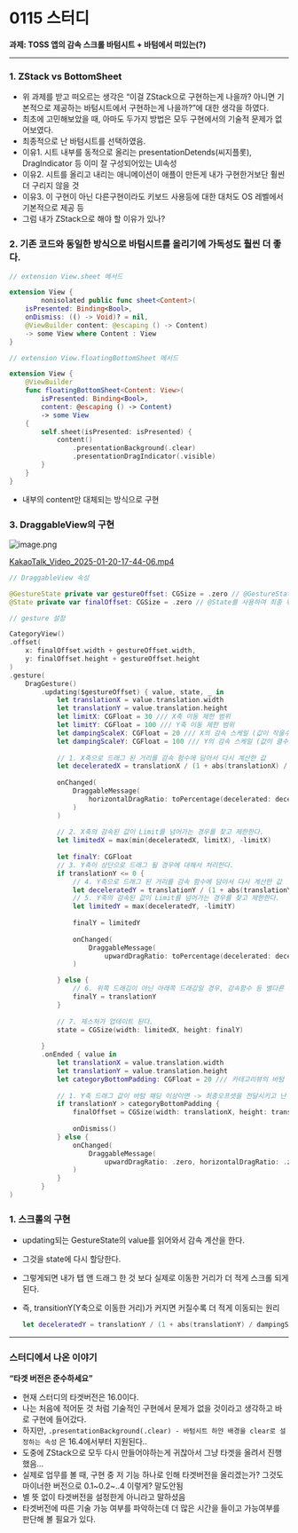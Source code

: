 # 0115 스터디

**과제: TOSS 앱의 감속 스크롤 바텀시트 + 바텀에서 떠있는(?)**


---

### 1. ZStack vs BottomSheet

- 위 과제를 받고 떠오르는 생각은 “이걸 ZStack으로 구현하는게 나을까? 아니면 기본적으로 제공하는 바텀시트에서 구현하는게 나을까?”에 대한 생각을 하였다.
- 최초에 고민해보았을 때, 아마도 두가지 방법은 모두 구현에서의 기술적 문제가 없어보였다.
- 최종적으로 난 바텀시트를 선택하였음.
- 이유1. 시트 내부를 동적으로 올리는 presentationDetends(씨지플롯), DragIndicator 등 이미 잘 구성되어있는 UI속성
- 이유2. 시트를 올리고 내리는 애니메이션이 애플이 만든게 내가 구현한거보단 훨씬 더 구리지 않을 것
- 이유3. 이 구현이 아닌 다른구현이라도 키보드 사용등에 대한 대처도 OS 레벨에서 기본적으로 제공 등
- 그럼 내가 ZStack으로 해야 할 이유가 있나?

### 2. 기존 코드와 동일한 방식으로 바텀시트를 올리기에 가독성도 훨씬 더 좋다.

```swift
// extension View.sheet 메서드

extension View {
		nonisolated public func sheet<Content>(
    isPresented: Binding<Bool>,
    onDismiss: (() -> Void)? = nil,
    @ViewBuilder content: @escaping () -> Content)
    -> some View where Content : View
}

// extension View.floatingBottomSheet 메서드

extension View {
    @ViewBuilder
    func floatingBottomSheet<Content: View>(
        isPresented: Binding<Bool>,
        content: @escaping () -> Content) 
        -> some View
    {
        self.sheet(isPresented: isPresented) {
            content()
                .presentationBackground(.clear)
                .presentationDragIndicator(.visible)
        }
    }
}
```

- 내부의 content만 대체되는 방식으로 구현

### 3. DraggableView의 구현

![image.png](0115%20%E1%84%89%E1%85%B3%E1%84%90%E1%85%A5%E1%84%83%E1%85%B5%2018184720cf9480d08babd74b4a94790e/image.png)

[KakaoTalk_Video_2025-01-20-17-44-06.mp4](0115%20%E1%84%89%E1%85%B3%E1%84%90%E1%85%A5%E1%84%83%E1%85%B5%2018184720cf9480d08babd74b4a94790e/KakaoTalk_Video_2025-01-20-17-44-06.mp4)

```swift
// DraggableView 속성

@GestureState private var gestureOffset: CGSize = .zero // @GestureState를 사용하여 드래그 상태를 추적
@State private var finalOffset: CGSize = .zero // @State를 사용하여 최종 위치 관리 (for dismiss)
```

```swift
// gesture 설정

CategoryView()
.offset(
    x: finalOffset.width + gestureOffset.width,
    y: finalOffset.height + gestureOffset.height
)
.gesture(
    DragGesture()
        .updating($gestureOffset) { value, state, _ in
            let translationX = value.translation.width
            let translationY = value.translation.height
            let limitX: CGFloat = 30 /// X축 이동 제한 범위
            let limitY: CGFloat = 100 /// Y축 이동 제한 범위
            let dampingScaleX: CGFloat = 20 /// X의 감속 스케일 (값이 작을수록 감속이 심함.)
            let dampingScaleY: CGFloat = 100 /// Y의 감속 스케일 (값이 클수록 감속은 덜함.)
            
            // 1. X축으로 드래그 된 거리를 감속 함수에 담아서 다시 계산한 값
            let deceleratedX = translationX / (1 + abs(translationX) / dampingScaleX)
            
            onChanged(
                DraggableMessage(
                    horizontalDragRatio: toPercentage(decelerated: deceleratedX, limit: limitX)
                )
            )
            
            // 2. X축의 감속된 값이 Limit를 넘어가는 경우를 찾고 제한한다.
            let limitedX = max(min(deceleratedX, limitX), -limitX)
            
            let finalY: CGFloat
            // 3. Y축이 상단으로 드래그 될 경우에 대해서 처리한다.
            if translationY <= 0 {
                // 4. Y축으로 드래그 된 거리를 감속 함수에 담아서 다시 계산한 값
                let deceleratedY = translationY / (1 + abs(translationY) / dampingScaleY)
                // 5. Y축의 감속된 값이 Limit를 넘어가는 경우를 찾고 제한한다.
                let limitedY = max(deceleratedY, -limitY)
                
                finalY = limitedY
                
                onChanged(
                    DraggableMessage(
                        upwardDragRatio: toPercentage(decelerated: deceleratedY, limit: limitY))
                )

            } else {
                // 6. 위쪽 드래깅이 아닌 아래쪽 드래깅일 경우, 감속함수 등 별다른 처리없이 이동값을 최종값으로 할당한다.
                finalY = translationY
            }
            
            // 7. 제스처가 업데이트 된다.
            state = CGSize(width: limitedX, height: finalY)
            
        }
        .onEnded { value in
            let translationX = value.translation.width
            let translationY = value.translation.height
            let categoryBottomPadding: CGFloat = 20 /// 카테고리뷰의 바텀 패딩
            
            // 1. Y축 드래그 값이 바텀 패딩 이상이면 -> 최종오프셋을 전달시키고 난 후, dismiss 시킨다. (아니면, offset이 [0,0]으로 회귀 후 종료됨)
            if translationY > categoryBottomPadding {
                finalOffset = CGSize(width: translationX, height: translationY)
                
                onDismiss()
            } else {
                onChanged(
                    DraggableMessage(
                        upwardDragRatio: .zero, horizontalDragRatio: .zero)
                )
            }
        }
)
```

### 1. 스크롤의 구현

- updating되는 GestureState의 value를 읽어와서 감속 계산을 한다.
- 그것을 state에 다시 할당한다.
- 그렇게되면 내가 탭 앤 드래그 한 것 보다 실제로 이동한 거리가 더 적게 스크롤 되게 된다.
- 즉, transitionY(Y축으로 이동한 거리)가 커지면 커질수록 더 적게 이동되는 원리
    
    ```swift
    let deceleratedY = translationY / (1 + abs(translationY) / dampingScaleY)
    ```
    

---

### 스터디에서 나온 이야기

**“타겟 버전은 준수하세요”**

- 현재 스터디의 타겟버전은 16.0이다.
- 나는 처음에 적어둔 것 처럼 기술적인 구현에서 문제가 없을 것이라고 생각하고 바로 구현에 들어갔다.
- 하지만, `.presentationBackground(.clear) - 바텀시트 하얀 배경을 clear로 설정하는 속성` 은 16.4에서부터 지원된다..
- 도중에 ZStack으로 모두 다시 만들어야하는게 귀찮아서 그냥 타겟을 올려서 진행했음…
- 실제로 업무를 볼 때, 구현 중 저 기능 하나로 인해 타겟버전을 올리겠는가? 그것도 마이너한 버전으로 0.1~0.2~..4 이렇게? 말도안됨
- 별 뜻 없이 타겟버전을 설정한게 아니라고 말하셨음
- 타겟버전에 따른 기술 가능 여부를 파악하는데 더 많은 시간을 들이고 가능여부를 판단해 볼 필요가 있다.
